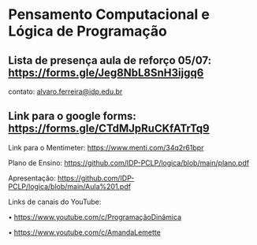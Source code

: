 # Pensamento Computacional e Lógica de Programação


## Lista de presença aula de reforço 05/07: https://forms.gle/Jeg8NbL8SnH3ijgq6

contato: alvaro.ferreira@idp.edu.br

## Link para o google forms: https://forms.gle/CTdMJpRuCKfATrTq9

Link para o Mentimeter: https://www.menti.com/34q2r61bpr

Plano de Ensino: https://github.com/IDP-PCLP/logica/blob/main/plano.pdf

Apresentação: https://github.com/IDP-PCLP/logica/blob/main/Aula%201.pdf

Links de canais do YouTube:

• https://www.youtube.com/c/ProgramaçãoDinâmica

• https://www.youtube.com/c/AmandaLemette
